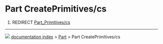 # Part CreatePrimitives/cs
1.  REDIRECT [Part_Primitives/cs](Part_Primitives/cs.md)



---
![](images/Button_right.svg) [documentation index](../README.md) > [Part](Part_Workbench.md) > Part CreatePrimitives/cs
